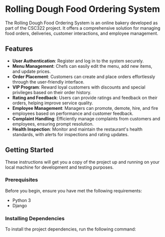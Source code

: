 # Rolling Dough Food Ordering System

The Rolling Dough Food Ordering System is an online bakery developed as part of the CSC322 project. It offers a comprehensive solution for managing food orders, deliveries, customer interactions, and employee management.

## Features

- **User Authentication**: Register and log in to the system securely.
- **Menu Management**: Chefs can easily edit the menu, add new items, and update prices.
- **Order Placement**: Customers can create and place orders effortlessly through the user-friendly interface.
- **VIP Program**: Reward loyal customers with discounts and special privileges based on their order history.
- **Rating and Feedback**: Users can provide ratings and feedback on their orders, helping improve service quality.
- **Employee Management**: Managers can promote, demote, hire, and fire employees based on performance and customer feedback.
- **Complaint Handling**: Efficiently manage complaints from customers and employees, ensuring prompt resolution.
- **Health Inspection**: Monitor and maintain the restaurant's health standards, with alerts for inspections and rating updates.

## Getting Started
These instructions will get you a copy of the project up and running on your local machine for development and testing purposes.

### Prerequisites

Before you begin, ensure you have met the following requirements:
- Python 3
- Django

### Installing Dependencies

To install the project dependencies, run the following command:


